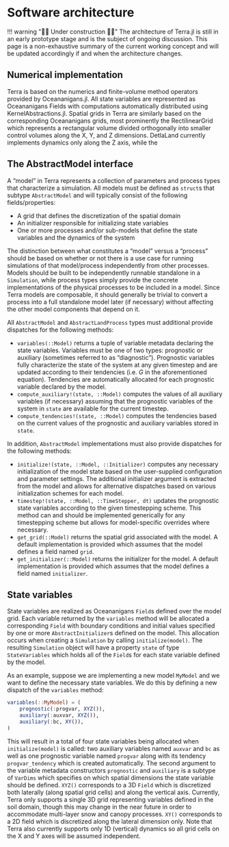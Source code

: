 # Software architecture

!!! warning "🚧🚧 Under construction 🚧🚧"
    The architecture of Terra.jl is still in an early prototype stage and is the subject of ongoing discussion. This page is a non-exhaustive summary of the current working concept and will be updated accordingly if and when the architecture changes.

## Numerical implementation
Terra is based on the numerics and finite-volume method operators provided by Oceananigans.jl. All state variables are represented as Oceananigans Fields with computations automatically distributed using KernelAbstractions.jl. Spatial grids in Terra are similarly based on the corresponding Oceananigans grids, most prominently the RectilinearGrid which represents a rectangular volume divided orthogonally into smaller control volumes along the X, Y, and Z dimensions. DetlaLand currently implements dynamics only along the Z axis, while the 

## The AbstractModel interface
A “model” in Terra represents a collection of parameters and process types that characterize a simulation. All models must be defined as `struct`s that subtype `AbstractModel` and will typically consist of the following fields/properties:
- A grid that defines the discretization of the spatial domain
- An initializer responsible for initializing state variables
- One or more processes and/or sub-models that define the state variables and the dynamics of the system

The distinction between what constitutes a “model” versus a “process” should be based on whether or not there is a use case for running simulations of that model/process independently from other processes. Models should be built to be independently runnable standalone in a `Simulation`, while process types simply provide the concrete implementations of the physical processes to be included in a model. Since Terra models are composable, it should generally be trivial to convert a process into a full standalone model later (if necessary) without affecting the other model components that depend on it.

All `AbstractModel` and `AbstractLandProcess` types must additional provide dispatches for the following methods:
- `variables(::Model)` returns a tuple of variable metadata declaring the state variables. Variables must be one of two types: prognostic or auxiliary (sometimes referred to as “diagnostic”). Prognostic variables fully characterize the state of the system at any given timestep and are updated according to their tendencies (i.e. $G$ in the aforementioned equation). Tendencies are automatically allocated for each prognostic variable declared by the model.
- `compute_auxiliary!(state, ::Model)` computes the values of all auxiliary variables (if necessary) assuming that the prognostic variables of the system in `state` are available for the current timestep.
- `compute_tendencies!(state, ::Model)` computes the tendencies based on the current values of the prognostic and auxiliary variables stored in `state`.

In addition, `AbstractModel`  implementations must also provide dispatches for the following methods:
- `initialize!(state, ::Model, ::Initializer)` computes any necessary initialization of the model state based on the user-supplied configuration and parameter settings. The additional initializer argument is extracted from the model and allows for alternative dispatches based on various initialization schemes for each model.
- `timestep!(state, ::Model, ::TimeStepper, dt)` updates the prognostic state variables according to the given timestepping scheme. This method can and should be implemented generically for any timestepping scheme but allows for model-specific overrides where necessary.
- `get_grid(::Model)` returns the spatial grid associated with the model. A default implementation is provided which assumes that the model defines a field named `grid`.
- `get_initializer(::Model)` returns the initializer for the model. A default implementation is provided which assumes that the model defines a field named `initializer`.

## State variables
State variables are realized as Oceananigans `Field`s defined over the model grid. Each variable returned by the `variables` method will be allocated a corresponding `Field` with boundary conditions and initial values specified by one or more `AbstractInitializer`s defined on the model. This allocation occurs when creating a `Simulation` by calling  `initialize(model)`. The resulting `Simulation` object will have a property `state` of type `StateVariables` which holds all of the `Field`s for each state variable defined by the model.

As an example, suppose we are implementing a new model `MyModel` and we want to define the necessary state variables. We do this by defining a new dispatch of the `variables` method:
```julia
variables(::MyModel) = (
	prognostic(:progvar, XYZ()),
	auxiliary(:auxvar, XYZ()),
	auxiliary(:bc, XY()),
)
```
This will result in a total of four state variables being allocated when `initialize(model)` is called: two auxiliary variables named `auxvar` and `bc` as well as one prognostic variable named `progvar` along with its tendency `progvar_tendency` which is created automatically. The second argument to the variable metadata constructors `prognostic` and `auxiliary` is a subtype of `VarDims` which specifies on which spatial dimensions the state variable should be defined. `XYZ()` corresponds to a 3D `Field` which is discretized both laterally (along spatial grid cells) and along the vertical axis. Currently, Terra only supports a single 3D grid representing variables defined in the soil domain, though this may change in the near future in order to accommodate multi-layer snow and canopy processes. `XY()` corresponds to a 2D field which is discretized along the lateral dimension only. Note that Terra also currently supports only 1D (vertical) dynamics so all grid cells on the X and Y axes will be assumed independent.
